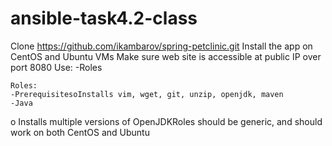 # ansible-task4.2-class
Clone https://github.com/ikambarov/spring-petclinic.git
Install the app on CentOS and Ubuntu VMs
Make sure web site is accessible at public IP over port 8080
Use:
  -Roles
  
    Roles:
    -PrerequisitesoInstalls vim, wget, git, unzip, openjdk, maven
    -Java
    
   o Installs multiple versions of OpenJDKRoles should be generic, and should work on both CentOS and Ubuntu
